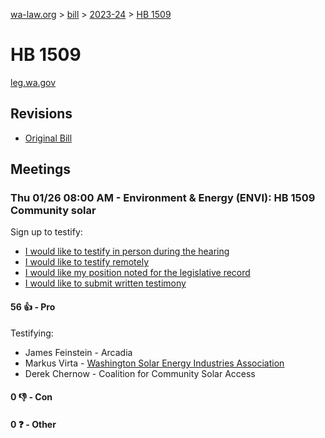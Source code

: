 [wa-law.org](/) > [bill](/bill/) > [2023-24](/bill/2023-24/) > [HB 1509](/bill/2023-24/hb/1509/)

# HB 1509
[leg.wa.gov](https://app.leg.wa.gov/billsummary?BillNumber=1509&Year=2023&Initiative=false)

## Revisions
* [Original Bill](1/)

## Meetings
### Thu 01/26 08:00 AM - Environment & Energy (ENVI): HB 1509 Community solar
Sign up to testify:
* [I would like to testify in person during the hearing](https://app.leg.wa.gov/csi/Testifier/Add?chamber=House&mId=30481&aId=149944&caId=20741&tId=1)
* [I would like to testify remotely](https://app.leg.wa.gov/csi/Testifier/Add?chamber=House&mId=30481&aId=149944&caId=20741&tId=2)
* [I would like my position noted for the legislative record](https://app.leg.wa.gov/csi/Testifier/Add?chamber=House&mId=30481&aId=149944&caId=20741&tId=3)
* [I would like to submit written testimony](https://app.leg.wa.gov/csi/Testifier/Add?chamber=House&mId=30481&aId=149944&caId=20741&tId=4)

#### 56 👍 - Pro
Testifying:
* James Feinstein - Arcadia
* Markus Virta - [Washington Solar Energy Industries Association](/org/washington_solar_energy_industries_association/)
* Derek Chernow - Coalition for Community Solar Access

#### 0 👎 - Con

#### 0 ❓ - Other
